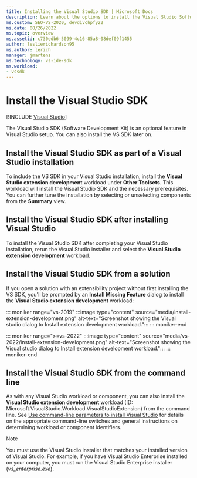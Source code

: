 ```yaml
---
title: Installing the Visual Studio SDK | Microsoft Docs
description: Learn about the options to install the Visual Studio Software Development Kit, including during Visual Studio installation.
ms.custom: SEO-VS-2020, devdivchpfy22
ms.date: 08/26/2022
ms.topic: overview
ms.assetid: c730edb6-5099-4c16-85a8-08def09f1455
author: leslierichardson95
ms.author: lerich
manager: jmartens
ms.technology: vs-ide-sdk
ms.workload:
- vssdk
---
```

# Install the Visual Studio SDK

 [!INCLUDE [Visual Studio](~/includes/applies-to-version/vs-windows-only.md)]

The Visual Studio SDK (Software Development Kit) is an optional feature in Visual Studio setup. You can also install the VS SDK later on.

## Install the Visual Studio SDK as part of a Visual Studio installation

To include the VS SDK in your Visual Studio installation, install the **Visual Studio extension development** workload under **Other Toolsets**. This workload will install the Visual Studio SDK and the necessary prerequisites. You can further tune the installation by selecting or unselecting components from the **Summary** view.

## Install the Visual Studio SDK after installing Visual Studio

To install the Visual Studio SDK after completing your Visual Studio installation, rerun the Visual Studio installer and select the **Visual Studio extension development** workload.

## Install the Visual Studio SDK from a solution

If you open a solution with an extensibility project without first installing the VS SDK, you'll be prompted by an **Install Missing Feature** dialog to install the **Visual Studio extension development** workload:

::: moniker range="vs-2019"
:::image type="content" source="media/install-extension-development.png" alt-text="Screenshot showing the Visual studio dialog to Install extension development workload.":::
::: moniker-end

::: moniker range=">=vs-2022"
:::image type="content" source="media/vs-2022/install-extension-development.png" alt-text="Screenshot showing the Visual studio dialog to Install extension development workload.":::
::: moniker-end

## Install the Visual Studio SDK from the command line

As with any Visual Studio workload or component, you can also install the **Visual Studio extension development** workload (ID: Microsoft.VisualStudio.Workload.VisualStudioExtension) from the command line. See [Use command-line parameters to install Visual Studio](../install/use-command-line-parameters-to-install-visual-studio.md) for details on the appropriate command-line switches and general instructions on determining workload or component identifiers.

> [!NOTE]
> You must use the Visual Studio installer that matches your installed version of Visual Studio. For example, if you have Visual Studio Enterprise installed on your computer, you must run the Visual Studio Enterprise installer (*vs_enterprise.exe*).
